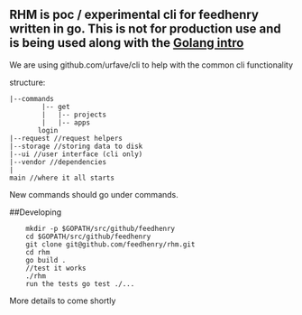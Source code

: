## RHM is poc / experimental cli for feedhenry written in go. This is not for production use and is being used along with the [Golang intro](https://github.com/fheng/golang-intro)


We are using github.com/urfave/cli to help with the common cli functionality 

structure:

```
|--commands
        |-- get 
        |   |-- projects
        |   |-- apps
       login
|--request //request helpers
|--storage //storing data to disk
|--ui //user interface (cli only)
|--vendor //dependencies
| 
main //where it all starts         
```    

New commands should go under commands.

##Developing

```
    mkdir -p $GOPATH/src/github/feedhenry 
    cd $GOPATH/src/github/feedhenry
    git clone git@github.com/feedhenry/rhm.git
    cd rhm 
    go build .
    //test it works
    ./rhm 
    run the tests go test ./... 
```

More details to come shortly
